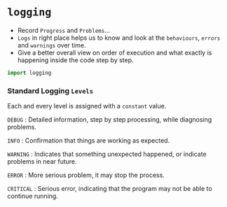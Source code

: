 # `logging`

- Record `Progress` and `Problems`...
- `Logs` in right place helps us to know and look at the `behaviours`, `errors` and `warnings` over time.
- Give a better overall view on order of execution and what exactly is happening inside the code step by step.


```python
import logging
```

### Standard Logging `Levels`

Each and every level is assigned with a `constant` value.

`DEBUG` : Detailed information, step by step processing, while diagnosing problems.

`INFO` : Confirmation that things are working as expected.

`WARNING` : Indicates that something unexpected happened, or indicate problems in near future.

`ERROR` : More serious problem, it may stop the process.

`CRITICAL` : Serious error, indicating that the program may not be able to continue running.
